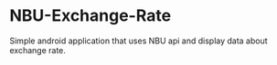 # NBU-Exchange-Rate
Simple android application that uses NBU api and display data about exchange rate.
